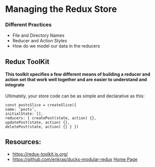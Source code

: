 # Managing the Redux Store

### Different Practices

- File and Directory Names
- Reducer and Action Styles
- How do we model our data in the reducers

## Redux ToolKit

#### This toolkit specifies a few different means of building a reducer and action set that work well together and are easier to understand and integrate

Ultimately, your store code can be as simple and declarative as this:


```
const postsSlice = createSlice({
name: ‘posts’,
initialState: [],
reducers: { createPost(state, action) {},
updatePost(state, action) {},
deletePost(state, action) {} } })
```
## Resources:
- https://redux-toolkit.js.org/
- https://github.com/erikras/ducks-modular-redux
[Home Page](https://osamamousa204.github.io/reading-notes-401/)
